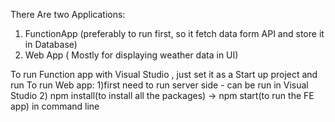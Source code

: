 There Are two Applications:
1. FunctionApp (preferably to run first, so it fetch data form API and store it in Database)
2. Web App ( Mostly for displaying weather data in UI)

To run Function app with Visual Studio , just set it as a Start up project and run
To run Web app:
  1)first need to run server side - can be run in Visual Studio
  2) npm install(to install all the packages) -> npm start(to run the FE app)  in command line
